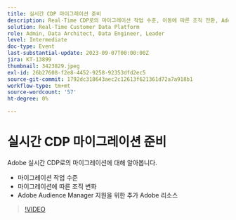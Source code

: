 ```yaml
---
title: 실시간 CDP 마이그레이션 준비
description: Real-Time CDP로의 마이그레이션 작업 수준, 이동에 따른 조직 전환, Adobe Audience Manager 지원을 위한 추가 Adobe 리소스
solution: Real-Time Customer Data Platform
role: Admin, Data Architect, Data Engineer, Leader
level: Intermediate
doc-type: Event
last-substantial-update: 2023-09-07T00:00:00Z
jira: KT-13899
thumbnail: 3423829.jpeg
exl-id: 26b27608-f2e8-4452-9258-92353dfd2ec5
source-git-commit: 1792dc318643aec2c12613f621361d72a7a918b1
workflow-type: tm+mt
source-wordcount: '57'
ht-degree: 0%

---
```


# 실시간 CDP 마이그레이션 준비

Adobe 실시간 CDP로의 마이그레이션에 대해 알아봅니다.

* 마이그레이션 작업 수준
* 마이그레이션에 따른 조직 변화
* Adobe Audience Manager 지원을 위한 추가 Adobe 리소스


>[!VIDEO](https://video.tv.adobe.com/v/3423829/?learn=on)
